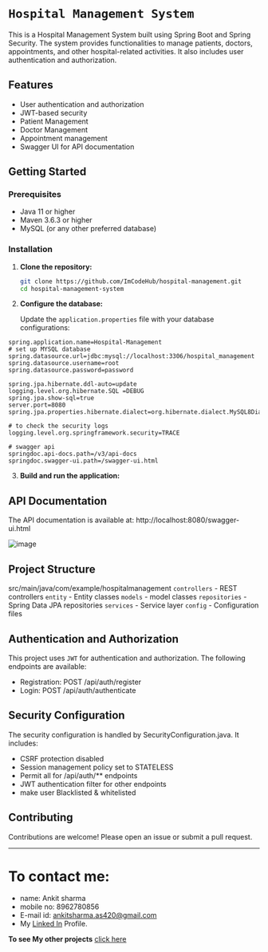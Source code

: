 # `Hospital Management System`

This is a Hospital Management System built using Spring Boot and Spring Security. The system provides functionalities to manage patients, doctors, appointments, and other hospital-related activities. It also includes user authentication and authorization.

## Features

- User authentication and authorization
- JWT-based security
- Patient Management
- Doctor Management
- Appointment management
- Swagger UI for API documentation

## Getting Started

### Prerequisites

- Java 11 or higher
- Maven 3.6.3 or higher
- MySQL (or any other preferred database)

### Installation

1. **Clone the repository:**

   ```bash
   git clone https://github.com/ImCodeHub/hospital-management.git
   cd hospital-management-system
   
2. **Configure the database:**

    Update the `application.properties` file with your database configurations:

  ```properties
  spring.application.name=Hospital-Management
  # set up MYSQL database
  spring.datasource.url=jdbc:mysql://localhost:3306/hospital_management
  spring.datasource.username=root
  spring.datasource.password=password
  
  spring.jpa.hibernate.ddl-auto=update
  logging.level.org.hibernate.SQL =DEBUG
  spring.jpa.show-sql=true
  server.port=8080
  spring.jpa.properties.hibernate.dialect=org.hibernate.dialect.MySQL8Dialect
  
  # to check the security logs
  logging.level.org.springframework.security=TRACE
  
  # swagger api
  springdoc.api-docs.path=/v3/api-docs
  springdoc.swagger-ui.path=/swagger-ui.html
  ```
3. **Build and run the application:**

## API Documentation
The API documentation is available at: http://localhost:8080/swagger-ui.html

![image](https://github.com/ImCodeHub/PatientManagementSystem/assets/98458146/80ef6ddc-aff6-44fb-a32f-54777ca3735c)


## Project Structure
src/main/java/com/example/hospitalmanagement
`controllers` - REST controllers
`entity` - Entity classes
`models` - model classes
`repositories` - Spring Data JPA repositories
`services` - Service layer
`config` - Configuration files

## Authentication and Authorization
This project uses `JWT` for authentication and authorization. The following endpoints are available:

- Registration: POST /api/auth/register
- Login: POST /api/auth/authenticate

## Security Configuration
The security configuration is handled by SecurityConfiguration.java. It includes:

- CSRF protection disabled
- Session management policy set to STATELESS
- Permit all for /api/auth/** endpoints
- JWT authentication filter for other endpoints
- make user Blacklisted & whitelisted
  
## Contributing
Contributions are welcome! Please open an issue or submit a pull request.

---
# To contact me:
   - name: Ankit sharma
   - mobile no: 8962780856
   - E-mail id: ankitsharma.as420@gmail.com
   - My [Linked In](https://www.linkedin.com/in/ankit-sharma-a6689b1a5/) Profile.
     
**To see My other projects** [click here](https://github.com/ImCodeHub?tab=repositories)

